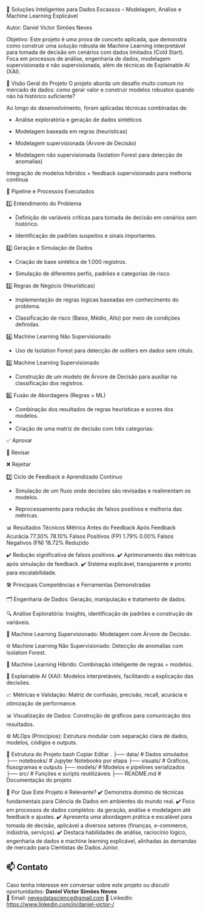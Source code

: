 🧠 Soluções Inteligentes para Dados Escassos – Modelagem, Análise e Machine Learning Explicável

Autor: Daniel Victor Simões Neves

Objetivo: Este projeto é uma prova de conceito aplicada, que demonstra como construir uma solução robusta de Machine Learning interpretável para tomada de decisão em cenários com dados limitados (Cold Start). Foca em processos de análise, engenharia de dados, modelagem supervisionada e não supervisionada, além de técnicas de Explainable AI (XAI).

🚀 Visão Geral do Projeto
O projeto aborda um desafio muito comum no mercado de dados: como gerar valor e construir modelos robustos quando não há histórico suficiente?

Ao longo do desenvolvimento, foram aplicadas técnicas combinadas de:

- Análise exploratória e geração de dados sintéticos

- Modelagem baseada em regras (heurísticas)

- Modelagem supervisionada (Árvore de Decisão)

- Modelagem não supervisionada (Isolation Forest para detecção de anomalias)

Integração de modelos híbridos + feedback supervisionado para melhoria contínua

🔧 Pipeline e Processos Executados

1️⃣ Entendimento do Problema

- Definição de variáveis críticas para tomada de decisão em cenários sem histórico.

- Identificação de padrões suspeitos e sinais importantes.

2️⃣ Geração e Simulação de Dados

- Criação de base sintética de 1.000 registros.

- Simulação de diferentes perfis, padrões e categorias de risco.

3️⃣ Regras de Negócio (Heurísticas)

- Implementação de regras lógicas baseadas em conhecimento do problema.
  
- Classificação de risco (Baixo, Médio, Alto) por meio de condições definidas.

4️⃣ Machine Learning Não Supervisionado

- Uso de Isolation Forest para detecção de outliers em dados sem rótulo.

5️⃣ Machine Learning Supervisionado

- Construção de um modelo de Árvore de Decisão para auxiliar na classificação dos registros.

6️⃣ Fusão de Abordagens (Regras + ML)

- Combinação dos resultados de regras heurísticas e scores dos modelos.
- 
- Criação de uma matriz de decisão com três categorias:

✅ Aprovar

🧐 Revisar

❌ Rejeitar

7️⃣ Ciclo de Feedback e Aprendizado Contínuo

- Simulação de um fluxo onde decisões são revisadas e realimentam os modelos.

- Reprocessamento para redução de falsos positivos e melhoria das métricas.

📊 Resultados Técnicos
Métrica	Antes do Feedback	Após Feedback
Acurácia	77.30%	78.10%
Falsos Positivos (FP)	1.79%	0.00%
Falsos Negativos (FN)	18.72%	Reduzido

✔️ Redução significativa de falsos positivos.
✔️ Aprimoramento das métricas após simulação de feedback.
✔️ Sistema explicável, transparente e pronto para escalabilidade.

🛠️ Principais Competências e Ferramentas Demonstradas

🗂️ Engenharia de Dados: Geração, manipulação e tratamento de dados.

🔍 Análise Exploratória: Insights, identificação de padrões e construção de variáveis.

🧠 Machine Learning Supervisionado: Modelagem com Árvore de Decisão.

🌐 Machine Learning Não Supervisionado: Detecção de anomalias com Isolation Forest.

🔁 Machine Learning Híbrido: Combinação inteligente de regras + modelos.

🧠 Explainable AI (XAI): Modelos interpretáveis, facilitando a explicação das decisões.

📈 Métricas e Validação: Matriz de confusão, precisão, recall, acurácia e otimização de performance.

📊 Visualização de Dados: Construção de gráficos para comunicação dos resultados.

⚙️ MLOps (Princípios): Estrutura modular com separação clara de dados, modelos, códigos e outputs.

📂 Estrutura do Projeto
bash
Copiar
Editar
.
├── data/                  # Dados simulados
├── notebooks/             # Jupyter Notebooks por etapa
├── visuals/               # Gráficos, fluxogramas e outputs
├── models/                # Modelos e pipelines serializados
├── src/                   # Funções e scripts reutilizáveis
├── README.md              # Documentação do projeto

🎯 Por Que Este Projeto é Relevante?
✔️ Demonstra domínio de técnicas fundamentais para Ciência de Dados em ambientes do mundo real.
✔️ Foco em processos de dados completos: da geração, análise e modelagem até feedback e ajustes.
✔️ Apresenta uma abordagem prática e escalável para tomada de decisão, aplicável a diversos setores (finanças, e-commerce, indústria, serviços).
✔️ Destaca habilidades de análise, raciocínio lógico, engenharia de dados e machine learning explicável, alinhadas às demandas de mercado para Cientistas de Dados Júnior.


## 📫 Contato

Caso tenha interesse em conversar sobre este projeto ou discutir oportunidades:
**Daniel Victor Simões Neves**  
📧 Email: nevesdatascience@gmail.com 
💼 LinkedIn: https://www.linkedin.com/in/daniel-victor-/
